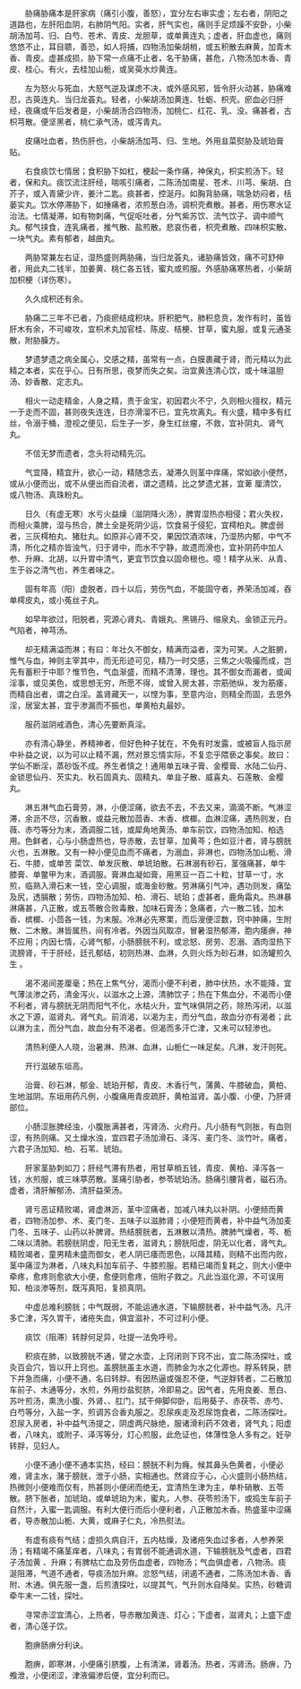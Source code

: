 <!-- { "loadSidebar": true } -->
　　胁痛胁痛本是肝家病（痛引小腹，善怒），宜分左右审实虚；左右者，阴阳之道路也，左肝阳血阴，右肺阴气阳。实者，肝气实也，痛则手足烦躁不安卧，小柴胡汤加芎、归、白芍、苍术、青皮、龙胆草，或单黄连丸；虚者，肝血虚也，痛则悠悠不止，耳目聩，善恐，如人将捕，四物汤加柴胡梢，或五积散去麻黄，加青木香、青皮。虚甚成损，胁下常一点痛不止者，名干胁痛，甚危，八物汤加木香、青皮、桂心。有火，去桂加山栀，或吴萸水炒黄连。

　　左为怒火与死血，大怒气逆及谋虑不决，或外感风邪，皆令肝火动甚，胁痛难忍，古萸连丸、当归龙荟丸。轻者，小柴胡汤加黄连、牡蛎、枳壳。瘀血必归肝经，夜痛或午后发者是，小柴胡汤合四物汤，加桃仁、红花、乳、没。痛甚者，古枳芎散。便坚黑者，桃仁承气汤，或泻青丸。

　　皮痛吐血者，热伤肝也，小柴胡汤加芎、归、生地。外用韭菜熨胁及琥珀膏贴。

　　右食痰饮七情居；食积胁下如杠，梗起一条作痛，神保丸，枳实煎汤下。轻者，保和丸。痰饮流注肝经，喘咳引痛者，二陈汤加南星、苍术、川芎、柴胡、白芥子，或入青黛少许，姜汁二匙。痰甚者，控涎丹。如胸背胁痛，喘急妨闷者，栝蒌实丸。饮水停滞胁下，如捶痛者，浓煎葱白汤，调枳壳煮散。甚者，用伤寒水证治法。七情凝滞，如有物刺痛，气促呕吐者，分气紫苏饮、流气饮子、调中顺气丸。郁气挟食，连乳痛者，推气散、盐煎散。悲哀伤者，枳壳煮散、四味枳实散、一块气丸。素有郁者，越曲丸。

　　两胁常兼左右证，湿热盛则两胁痛，当归龙荟丸，诸胁痛皆效，痛不可舒伸者，用此丸二钱半，加姜黄、桃仁各五钱，蜜丸或煎服。外感胁痛寒热者，小柴胡加枳梗（详伤寒）。

　　久久成积还有余。

　　胁痛二三年不已者，乃痰瘀结成积块。肝积肥气，肺积息贲，发作有时，虽皆肝木有余，不可峻攻，宜枳术丸加官桂、陈皮、桔梗、甘草，蜜丸服，或复元通圣散，附胁臊方。

　　梦遗梦遗之病全属心，交感之精，虽常有一点，白膜裹藏于肾，而元精以为此精之本者，实在乎心。日有所思，夜梦而失之矣。治宜黄连清心饮，或十味温胆汤、妙香散、定志丸。

　　相火一动走精金，人身之精，贵于金宝，初因君火不宁，久则相火擅权，精元一于走而不固，甚则夜失连连，日亦滑溜不已，宜先坎离丸。有火盛，精中多有红丝，令溺于桶，澄视之便见，后生子一岁，身生红丝瘤，不救，宜补阴丸、肾气丸。

　　不信无梦而遗者，念头将动精先沉。

　　气宜降，精宜升，欲心一动，精随念去，凝滞久则茎中痒痛，常如欲小便然，或从小便而出，或不从便出而自流者，谓之遗精，比之梦遗尤甚，宜萆 厘清饮，或八物汤、真珠粉丸。

　　日久（有虚无寒）水亏火益燥（滋阴降火汤），脾胃湿热亦相侵；君火失权，而相火乘脾，湿与热合，脾土全是死阴少运，饮食易于侵犯，宜樗柏丸。脾虚弱者，三灰樗柏丸、猪肚丸。如原非心肾不交，果因饮酒浓味，乃湿热内郁，中气不清，所化之精亦皆浊气，归于肾中，而水不宁静，故遗而滑也，宜补阴药中加人参、升麻、北胡，以升胃中清气，更宜节饮食以固命根也。噫！精字从米、从青、生于谷之清气也，养生者味之。

　　固有年高（阳）虚脱者，四十以后，劳伤气血，不能固守者，养荣汤加减，吞单樗皮丸，或小菟丝子丸。

　　如早年欲过，阳脱者，究源心肾丸、青娥丸、黑锡丹、缩泉丸、金锁正元丹。气陷者，神芎汤。

　　却无精满溢而淋；有曰：年壮久不御女，精满而溢者，深为可笑。人之脏腑，惟气与血，神则主宰其中，而无形迹可见，精乃一时交感，三焦之火吸撮而成，岂先有蓄积于中耶？惟节色，气血渐盛，而精不清薄，理也。其不御女而漏者，或闻淫事，或见美色，或思想无穷，所愿不得，或曾入房太甚，宗筋弛纵，发为筋痿，而精自出者，谓之白淫。盖肾藏天一，以悭为事，至意内治，则精全而固，去思外淫，居室太甚，宜乎渗漏而不振也，单黄柏丸最妙。

　　服药滋阴戒酒色，清心先要断真淫。

　　亦有清心静坐，养精神者，但好色种子犹在，不免有时发露，或被盲人指示房中补益之说，以为可以止精不漏，然对景忘情实际，不复恋乎隈亵之事矣。故曰：学仙不断淫，蒸砂饭不成。养生者慎之！通用单五味子膏、金樱膏、水陆二仙丹、金锁思仙丹、芡实丸、秋石固真丸、固精丸、单韭子散、威喜丸、石莲散、金樱丸。

　　淋五淋气血石膏劳，淋，小便涩痛，欲去不去，不去又来，滴滴不断。气淋涩滞，余沥不尽，沉香散，或益元散加茴香、木香、槟榔。血淋涩痛，遇热则发，白薇、赤芍等分为末，酒调服二钱，或犀角地黄汤、单车前饮，四物汤加知、柏选用。色鲜者，心与小肠虚热也，导赤散，去甘草，加黄芩；色如豆汁者，肾与膀胱火也，五淋散。又有一种小便见血而不痛者，为溺血，非淋也，四物汤加山栀、滑石、牛膝，或单苦 菜饮、单发灰散、单琥珀散。石淋溺有砂石，茎强痛甚，单牛膝膏、单鳖甲为末，酒调服。膏淋血凝如膏，用黑豆一百二十粒，甘草一寸，水煎，临熟入滑石末一钱，空心调服，或海金砂散。劳淋痛引气冲，遇功则发，痛坠及尻，透膈散；劳伤，四物汤加知、柏、滑石、琥珀；虚甚者，鹿角霜丸。热淋暴淋痛甚，八正散，或五苓散合败毒散，加味石膏汤；急痛者，六一散二钱，加木香、槟榔、小茴各一钱，为末服。冷淋必先寒栗，而后溲便涩数，窍中肿痛，生附散、二木散。淋皆属热，间有冷者。外因当风取凉，冒暑湿热郁滞，胞内痿痹，神不应用；内因七情，心肾气郁，小肠膀胱不利，或忿怒、房劳、忍溺、酒肉湿热下流膀肾，干于肝经，廷孔郁结，初则热淋、血淋，久则火烁为砂石淋，如汤罐煎久生 。

　　渴不渴间差厘毫；热在上焦气分，渴而小便不利者，肺中伏热，水不能降，宜气薄淡渗之药，清金泻火，以滋水之上源，清肺饮子；热在下焦血分，不渴而小便不利者，肾与膀胱无阴而阳气不化，水枯火升，宜气味俱阴之药，除热泻闭，以滋水之下源，滋肾丸、肾气丸。前消渴，以渴为主，而分气血，故血分亦有渴者；此以淋为主，而分气血，故血分有不渴者。但渴而多汗亡津，又未可以轻渗也。

　　清热利便人人晓，治暑淋、热淋、血淋，山栀仁一味足矣。凡淋，发汗则死。

　　开行滋破东垣高。

　　治膏、砂石淋，郁金、琥珀开郁，青皮、木香行气，蒲黄、牛膝破血，黄柏、生地滋阴。东垣用药凡例，小腹痛用青皮疏肝，黄柏滋肾。盖小腹、小便，乃肝肾部位。

　　小肠涩胀脾经浊，小腹胀满甚者，泻肾汤、火府丹。凡小肠有气则胀，有血则涩，有热则痛。又土燥水浊，宜四君子汤加滑石、泽泻、麦门冬、淡竹叶。痛者，六君子汤加知、柏、石苇、琥珀。

　　肝家茎胁刺如刀；肝经气滞有热者，用甘草梢五钱，青皮、黄柏、泽泻各一钱，水煎服，或三味葶苈散。茎痛引胁者，参苓琥珀汤。肠痛引腰背者，磁石汤。虚者，清肝解郁汤、清肝益荣汤。

　　肾亏恶证精败竭，肾虚淋沥，茎中涩痛者，加减八味丸以补阴。小便频而黄者，四物汤加参、术、麦门冬、五味子以滋肺肾；小便短而黄者，补中益气汤加麦门冬、五味子、山药以补脾肾。热结膀胱者，五淋散以清热。脾肺气燥者，芩、栀二味以清肺。若膀胱阴虚，阳无生者，滋肾丸；膀胱阳虚，阴无以化者，肾气丸。精败竭者，童男精未盛而御女，老人阴已痿而思色，以降其精，则精不出而内败，茎中痛涩为淋者，八味丸料加车前子、牛膝煎服。若精已竭而复耗之，则大小便中牵疼，愈疼则愈欲大小便，愈便则愈疼，倍附子救之。凡此当滋化源，不可误用知、柏淡渗等剂，既泻真阳，复损真阴。

　　中虚总难利膀胱；中气既弱，不能运通水道，下输膀胱者，补中益气汤。凡汗多亡津，泻久胃干，诸疮失血，俱宜滋补，不可过利小便。

　　痰饮（阻滞）转脬何足异，吐提一法免呼号。

　　积痰在肺，以致膀胱不通，譬之水壶，上窍闭则下窍不出，宜二陈汤探吐，或灸百会穴，皆以开上窍也。盖膀胱虽主水道，而肺金为水之化源也。脬系转戾，脐下并急而痛，小便不通，名曰转脬。有因热逼或强忍不便，气逆脬转者，二石散加车前子、木通等分，水煎，外用炒盐熨脐，冷即易之。因气者，先用良姜、葱白、苏叶煎汤，熏洗小腹、外肾、、肛门，拭干伸脚仰卧，后用葵子、赤茯苓、赤芍、白芍等分，入盐一字，煎调苏合香丸服之。忍尿疾走及忍尿饱食者，二陈汤探吐。忍尿入房者，补中益气汤提之，阴虚两尺脉绝，服诸滑利药不效者，肾气丸；阳虚者，八味丸，或附子、泽泻等分，灯心煎服，此危证也，体薄性急人多有之。妊孕转脬，见妇人。

　　小便不通小便不通本实热，经曰：膀胱不利为癃。候其鼻头色黄者，小便必难，肾主水，潴于膀胱，泄于小肠，实相通也。然肾应于心，心火盛则小肠热结，热微则小便难而仅有，热甚则小便闭而绝无，宜清热生津为主，单朴硝散、五苓散。脐下胀者，加琥珀，或单琥珀为末，蜜丸，人参、茯苓煎汤下，或捣生车前子自然汁，入蜜一匙调服。有利大便行而后小便利者，八正散加木香。热盛茎中涩痛者，导赤散加山栀、大黄，或麻子仁丸，冷热熨法。

　　有虚有痰有气结；虚损久病自汗，五内枯燥，及诸疮失血过多者，人参养荣汤；有精竭不痛茎痒者，八味丸；有胃弱不能通调水道，下输膀胱及气虚者，四君子汤加黄 、升麻；有脾枯亡血及劳伤血虚者，四物汤；气血俱虚者，八物汤。痰涎阻滞，气道不通者，导痰汤加升麻。忿怒气结，闭遏不通者，二陈汤加木香、香附、木通。俱先服一盏，后煎渣探吐，以提其气，气升则水自降矣。实热，砂糖调牵牛末一二钱，探吐。

　　寻常赤涩宜清心，上热者，导赤散加黄连、灯心；下虚者，滋肾丸；上盛下虚者，清心莲子饮。

　　胞痹肠痹分利诀。

　　胞痹，即寒淋，小便痛引脐腹，上有清涕，肾着汤。热者，泻肾汤。肠痹，乃飧泄，小便闭涩，津液偏渗后便，宜分利而已。

